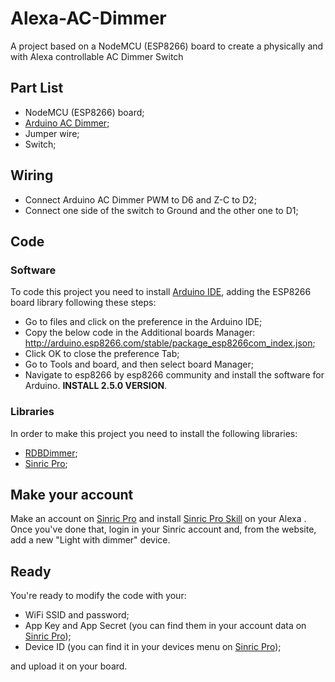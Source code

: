 # Alexa-AC-Dimmer

A project based on a NodeMCU (ESP8266) board to create a physically and with Alexa controllable AC Dimmer Switch

## Part List
- NodeMCU (ESP8266) board;
- [Arduino AC Dimmer](https://www.amazon.com/RobotDyn-controller-control-Arduino-Raspberry/dp/B072K9P7KH/ref=sr_1_2?keywords=arduino+ac+dimmer&qid=1583418112&sr=8-2 "Arduino AC Dimmer");
- Jumper wire;
- Switch;

## Wiring
- Connect Arduino AC Dimmer PWM to D6 and Z-C to D2;
- Connect one side of the switch to Ground and the other one to D1;

## Code
### Software
To code this project you need to install [Arduino IDE](https://www.arduino.cc/en/main/OldSoftwareReleases "Arduino IDE"), adding the ESP8266 board library following these steps:
- Go to files and click on the preference in the Arduino IDE;
- Copy the below code in the Additional boards Manager:
        http://arduino.esp8266.com/stable/package_esp8266com_index.json;
- Click OK to close the preference Tab;
- Go to Tools and board, and then select board Manager;
- Navigate to esp8266 by esp8266 community and install the software for Arduino. **INSTALL 2.5.0 VERSION**.
    
### Libraries
In order to make this project you need to install the following libraries:
- [RDBDimmer](https://github.com/RobotDynOfficial/RBDDimmer "RDBDimmer");
- [Sinric Pro](https://github.com/sinricpro/esp8266-esp32-sdk "Sinric Pro");

## Make your account
Make an account on [Sinric Pro](https://sinric.pro "Sinric Pro") and install [Sinric Pro Skill](https://www.amazon.com/HOME-Sinric-Pro/dp/B07ZT5VDT8 "Sinric Pro Skill") on your Alexa . Once you've done that, login in your Sinric account and, from the website, add a new "Light with dimmer" device. 

## Ready
You're ready to modify the code with your:
- WiFi SSID and password; 
- App Key and App Secret (you can find them in your account data on [Sinric Pro](https://sinric.pro "Sinric Pro"));
- Device ID (you can find it in your devices menu on [Sinric Pro](https://sinric.pro "Sinric Pro"));

and upload it on your board.
